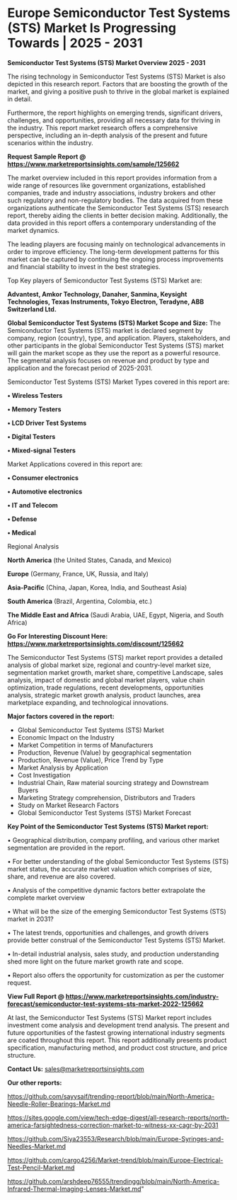 # Europe Semiconductor Test Systems (STS) Market Is Progressing Towards | 2025 - 2031

<Strong> Semiconductor Test Systems (STS) Market Overview 2025 - 2031</strong>

The rising technology in Semiconductor Test Systems (STS) Market is also depicted in this research report. Factors that are boosting the growth of the market, and giving a positive push to thrive in the global market is explained in detail.

Furthermore, the report highlights on emerging trends, significant drivers, challenges, and opportunities, providing all necessary data for thriving in the industry. This report market research offers a comprehensive perspective, including an in-depth analysis of the present and future scenarios within the industry.

<strong>Request Sample Report @ <a href=https://www.marketreportsinsights.com/sample/125662>https://www.marketreportsinsights.com/sample/125662</a></strong>

The market overview included in this report provides information from a wide range of resources like government organizations, established companies, trade and industry associations, industry brokers and other such regulatory and non-regulatory bodies. The data acquired from these organizations authenticate the Semiconductor Test Systems (STS) research report, thereby aiding the clients in better decision making. Additionally, the data provided in this report offers a contemporary understanding of the market dynamics.

The leading players are focusing mainly on technological advancements in order to improve efficiency. The long-term development patterns for this market can be captured by continuing the ongoing process improvements and financial stability to invest in the best strategies.

Top Key players of Semiconductor Test Systems (STS) Market are:

<strong>Advantest, Amkor Technology, Danaher, Sanmina, Keysight Technologies, Texas Instruments, Tokyo Electron, Teradyne, ABB Switzerland Ltd.</strong>

<strong><b>Global Semiconductor Test Systems (STS) Market Scope and Size:</b></strong>
The Semiconductor Test Systems (STS) market is declared segment by company, region (country), type, and application. Players, stakeholders, and other participants in the global Semiconductor Test Systems (STS) market will gain the market scope as they use the report as a powerful resource. The segmental analysis focuses on revenue and product by type and application and the forecast period of 2025-2031.

Semiconductor Test Systems (STS) Market Types covered in this report are:

<strong>• Wireless Testers

• Memory Testers

• LCD Driver Test Systems

• Digital Testers

• Mixed-signal Testers</strong>

Market Applications covered in this report are:

<strong>• Consumer electronics

• Automotive electronics

• IT and Telecom

• Defense

• Medical</strong> 

Regional Analysis

<strong>North America</strong> (the United States, Canada, and Mexico)

<strong>Europe</strong> (Germany, France, UK, Russia, and Italy)

<strong>Asia-Pacific</strong> (China, Japan, Korea, India, and Southeast Asia)

<strong>South America</strong> (Brazil, Argentina, Colombia, etc.)

<strong>The Middle East and Africa</strong> (Saudi Arabia, UAE, Egypt, Nigeria, and South Africa)

<strong>Go For Interesting Discount Here: <a href=https://www.marketreportsinsights.com/discount/125662>https://www.marketreportsinsights.com/discount/125662</a></strong>

The Semiconductor Test Systems (STS) market report provides a detailed analysis of global market size, regional and country-level market size, segmentation market growth, market share, competitive Landscape, sales analysis, impact of domestic and global market players, value chain optimization, trade regulations, recent developments, opportunities analysis, strategic market growth analysis, product launches, area marketplace expanding, and technological innovations.

<strong><b>Major factors covered in the report:</b></strong>
<ul>
  <li>Global Semiconductor Test Systems (STS) Market </li>
  <li>Economic Impact on the Industry</li>
  <li>Market Competition in terms of Manufacturers</li>
  <li>Production, Revenue (Value) by geographical segmentation</li>
  <li>Production, Revenue (Value), Price Trend by Type</li>
  <li>Market Analysis by Application</li>
  <li>Cost Investigation</li>
  <li>Industrial Chain, Raw material sourcing strategy and Downstream Buyers</li>
  <li>Marketing Strategy comprehension, Distributors and Traders</li>
  <li>Study on Market Research Factors</li>
  <li>Global Semiconductor Test Systems (STS) Market Forecast</li>
</ul>

<strong><b>Key Point of the Semiconductor Test Systems (STS) Market report:</b></strong>

• Geographical distribution, company profiling, and various other market segmentation are provided in the report.

• For better understanding of the global Semiconductor Test Systems (STS) market status, the accurate market valuation which comprises of size, share, and revenue are also covered.

• Analysis of the competitive dynamic factors better extrapolate the complete market overview

• What will be the size of the emerging Semiconductor Test Systems (STS) market in 2031?

• The latest trends, opportunities and challenges, and growth drivers provide better construal of the Semiconductor Test Systems (STS) Market.

• In-detail industrial analysis, sales study, and production understanding shed more light on the future market growth rate and scope.

• Report also offers the opportunity for customization as per the customer request.

<strong><b>View Full Report @ <a href=https://www.marketreportsinsights.com/industry-forecast/semiconductor-test-systems-sts-market-2022-125662>https://www.marketreportsinsights.com/industry-forecast/semiconductor-test-systems-sts-market-2022-125662</a></b></strong>


At last, the Semiconductor Test Systems (STS) Market report includes investment come analysis and development trend analysis. The present and future opportunities of the fastest growing international industry segments are coated throughout this report. This report additionally presents product specification, manufacturing method, and product cost structure, and price structure.

<strong>Contact Us:</strong>
sales@marketreportsinsights.com

<strong>Our other reports:</strong>

<a href=https://github.com/sayysaif/trending-report/blob/main/North-America-Needle-Roller-Bearings-Market.md>https://github.com/sayysaif/trending-report/blob/main/North-America-Needle-Roller-Bearings-Market.md</a>

<a href=https://sites.google.com/view/tech-edge-digest/all-research-reports/north-america-farsightedness-correction-market-to-witness-xx-cagr-by-2031>https://sites.google.com/view/tech-edge-digest/all-research-reports/north-america-farsightedness-correction-market-to-witness-xx-cagr-by-2031</a>

<a href=https://github.com/Siya23553/Research/blob/main/Europe-Syringes-and-Needles-Market.md>https://github.com/Siya23553/Research/blob/main/Europe-Syringes-and-Needles-Market.md</a>

<a href=https://github.com/cargo4256/Market-trend/blob/main/Europe-Electrical-Test-Pencil-Market.md>https://github.com/cargo4256/Market-trend/blob/main/Europe-Electrical-Test-Pencil-Market.md</a>

<a href=https://github.com/arshdeep76555/trendingg/blob/main/North-America-Infrared-Thermal-Imaging-Lenses-Market.md>https://github.com/arshdeep76555/trendingg/blob/main/North-America-Infrared-Thermal-Imaging-Lenses-Market.md</a>"
